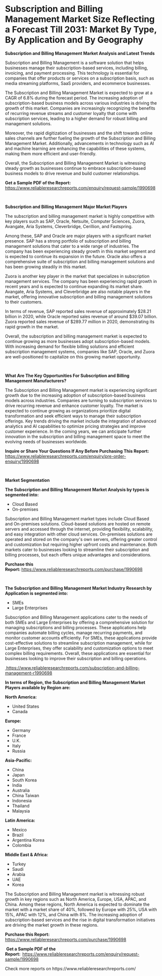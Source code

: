 <p><h1>Subscription and Billing Management Market Size Reflecting a Forecast Till 2031: Market By Type, By Application and By Geography</h1></p><p><strong>Subscription and Billing Management Market Analysis and Latest Trends</strong></p>
<p><p>Subscription and Billing Management is a software solution that helps businesses manage their subscription-based services, including billing, invoicing, and payment processing. This technology is essential for companies that offer products or services on a subscription basis, such as media streaming platforms, SaaS providers, and ecommerce businesses.</p><p>The Subscription and Billing Management Market is expected to grow at a CAGR of 6.8% during the forecast period. The increasing adoption of subscription-based business models across various industries is driving the growth of this market. Companies are increasingly recognizing the benefits of recurring revenue streams and customer loyalty that come with subscription services, leading to a higher demand for robust billing and management solutions.</p><p>Moreover, the rapid digitization of businesses and the shift towards online sales channels are further fueling the growth of the Subscription and Billing Management Market. Additionally, advancements in technology such as AI and machine learning are enhancing the capabilities of these systems, making them more efficient and user-friendly.</p><p>Overall, the Subscription and Billing Management Market is witnessing steady growth as businesses continue to embrace subscription-based business models to drive revenue and build customer relationships.</p></p>
<p><strong>Get a Sample PDF of the Report:&nbsp;</strong> <a href="https://www.reliableresearchreports.com/enquiry/request-sample/1990698">https://www.reliableresearchreports.com/enquiry/request-sample/1990698</a></p>
<p>&nbsp;</p>
<p><strong>Subscription and Billing Management Major Market Players</strong></p>
<p><p>The subscription and billing management market is highly competitive with key players such as SAP, Oracle, Netsuite, Computer Sciences, Zuora, Avangate, Aria Systems, Cleverbridge, Cerillion, and Fastspring.</p><p>Among these, SAP and Oracle are major players with a significant market presence. SAP has a strong portfolio of subscription and billing management solutions that cater to a wide range of industries. The company has been experiencing steady growth in this market segment and is expected to continue its expansion in the future. Oracle also offers a comprehensive suite of subscription and billing management solutions and has been growing steadily in this market.</p><p>Zuora is another key player in the market that specializes in subscription management services. The company has been experiencing rapid growth in recent years and is expected to continue expanding its market share. Avangate, Aria Systems, and Cleverbridge are also notable players in the market, offering innovative subscription and billing management solutions to their customers.</p><p>In terms of revenue, SAP reported sales revenue of approximately $28.21 billion in 2020, while Oracle reported sales revenue of around $39.07 billion. Zuora reported sales revenue of $289.77 million in 2020, demonstrating its rapid growth in the market.</p><p>Overall, the subscription and billing management market is expected to continue growing as more businesses adopt subscription-based models. With increasing demand for flexible billing solutions and efficient subscription management systems, companies like SAP, Oracle, and Zuora are well-positioned to capitalize on this growing market opportunity.</p></p>
<p>&nbsp;</p>
<p><strong>What Are The Key Opportunities For Subscription and Billing Management Manufacturers?</strong></p>
<p><p>The Subscription and Billing Management market is experiencing significant growth due to the increasing adoption of subscription-based business models across industries. Companies are turning to subscription services to drive recurring revenue and enhance customer loyalty. The market is expected to continue growing as organizations prioritize digital transformation and seek efficient ways to manage their subscription offerings. Key trends driving the market include the integration of advanced analytics and AI capabilities to optimize pricing strategies and improve customer experience. In the coming years, we can anticipate further innovation in the subscription and billing management space to meet the evolving needs of businesses worldwide.</p></p>
<p><strong>Inquire or Share Your Questions If Any Before Purchasing This Report:</strong> <a href="https://www.reliableresearchreports.com/enquiry/pre-order-enquiry/1990698">https://www.reliableresearchreports.com/enquiry/pre-order-enquiry/1990698</a></p>
<p>&nbsp;</p>
<p><strong>Market Segmentation</strong></p>
<p><strong>The Subscription and Billing Management Market Analysis by types is segmented into:</strong></p>
<p><ul><li>Cloud Based</li><li>On-premises</li></ul></p>
<p><p>Subscription and Billing Management market types include Cloud Based and On-premises solutions. Cloud-based solutions are hosted on remote servers and accessed through the internet, providing flexibility, scalability, and easy integration with other cloud services. On-premises solutions are operated and stored on the company's own servers, offering greater control and customization but requiring higher upfront costs and maintenance. Both markets cater to businesses looking to streamline their subscription and billing processes, but each offers unique advantages and considerations.</p></p>
<p><strong>Purchase this Report:&nbsp;</strong><a href="https://www.reliableresearchreports.com/purchase/1990698">https://www.reliableresearchreports.com/purchase/1990698</a></p>
<p>&nbsp;</p>
<p><strong>The Subscription and Billing Management Market Industry Research by Application is segmented into:</strong></p>
<p><ul><li>SMEs</li><li>Large Enterprises</li></ul></p>
<p><p>Subscription and Billing Management applications cater to the needs of both SMEs and Large Enterprises by offering a comprehensive solution for managing subscriptions and billing processes. These applications help companies automate billing cycles, manage recurring payments, and monitor customer accounts efficiently. For SMEs, these applications provide cost-effective solutions to streamline subscription management, while for Large Enterprises, they offer scalability and customization options to meet complex billing requirements. Overall, these applications are essential for businesses looking to improve their subscription and billing operations.</p></p>
<p><a href="https://www.reliableresearchreports.com/subscription-and-billing-management-r1990698">&nbsp;https://www.reliableresearchreports.com/subscription-and-billing-management-r1990698</a></p>
<p><strong>In terms of Region, the Subscription and Billing Management Market Players available by Region are:</strong></p>
<p>
    <p> <strong> North America: </strong>
        <ul>
            <li>United States</li>
            <li>Canada</li>
        </ul>
        </p> 
    <p> <strong> Europe: </strong>
        <ul>
            <li>Germany</li>
            <li>France</li>
            <li>U.K.</li>
            <li>Italy</li>
            <li>Russia</li>
        </ul>
        </p> 
    <p> <strong> Asia-Pacific: </strong>
        <ul>
            <li>China</li>
            <li>Japan</li>
            <li>South Korea</li>
            <li>India</li>
            <li>Australia</li>
            <li>China Taiwan</li>
            <li>Indonesia</li>
            <li>Thailand</li>
            <li>Malaysia</li>
        </ul>
        </p> 
    <p> <strong> Latin America: </strong>
        <ul>
            <li>Mexico</li>
            <li>Brazil</li>
            <li>Argentina Korea</li>
            <li>Colombia</li>
        </ul>
        </p> 
    <p> <strong> Middle East & Africa: </strong>
        <ul>
            <li>Turkey</li>
            <li>Saudi</li>
            <li>Arabia</li>
            <li>UAE</li>
            <li>Korea</li>
        </ul>
    </p>
    </p>
<p><p>The Subscription and Billing Management market is witnessing robust growth in key regions such as North America, Europe, USA, APAC, and China. Among these regions, North America is expected to dominate the market with a market share of 40%, followed by Europe with 25%, USA with 15%, APAC with 12%, and China with 8%. The increasing adoption of subscription-based services and the rise in digital transformation initiatives are driving the market growth in these regions.</p></p>
<p><strong>Purchase this Report: </strong><a href="https://www.reliableresearchreports.com/purchase/1990698">https://www.reliableresearchreports.com/purchase/1990698</a></p>
<p>&nbsp;<strong>Get a Sample PDF of the Report:&nbsp;&nbsp;</strong><a href="https://www.reliableresearchreports.com/enquiry/request-sample/1990698">https://www.reliableresearchreports.com/enquiry/request-sample/1990698</a></p>
<p><strong></strong></p>
<p>Check more reports on https://www.reliableresearchreports.com/</p>